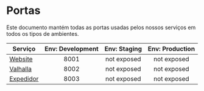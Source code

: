 # Portas
Este documento mantém todas as portas usadas pelos nossos serviços em todos os tipos de ambientes.

| Serviço       | Env: Development | Env: Staging | Env: Production | 
| ------------- |:-------------:|:-----:|:-----:|
| [Website](https://github.com/tpportugal/tpp_website)       | 8001 |  not exposed | not exposed |
| [Valhalla](https://github.com/tpportugal/tpp_valhalla)      | 8002 |  not exposed | not exposed |
| [Expedidor](https://github.com/tpportugal/tpp_expedidor)     | 8003 |  not exposed | not exposed |
